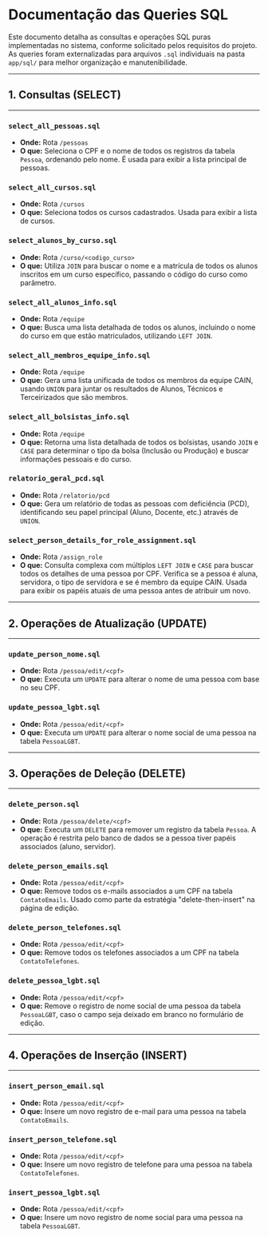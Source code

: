# Documentação das Queries SQL

Este documento detalha as consultas e operações SQL puras implementadas no sistema, conforme solicitado pelos requisitos do projeto. As queries foram externalizadas para arquivos `.sql` individuais na pasta `app/sql/` para melhor organização e manutenibilidade.

---
## 1. Consultas (SELECT)
---

### `select_all_pessoas.sql`
- **Onde:** Rota `/pessoas`
- **O que:** Seleciona o CPF e o nome de todos os registros da tabela `Pessoa`, ordenando pelo nome. É usada para exibir a lista principal de pessoas.

### `select_all_cursos.sql`
- **Onde:** Rota `/cursos`
- **O que:** Seleciona todos os cursos cadastrados. Usada para exibir a lista de cursos.

### `select_alunos_by_curso.sql`
- **Onde:** Rota `/curso/<codigo_curso>`
- **O que:** Utiliza `JOIN` para buscar o nome e a matrícula de todos os alunos inscritos em um curso específico, passando o código do curso como parâmetro.

### `select_all_alunos_info.sql`
- **Onde:** Rota `/equipe`
- **O que:** Busca uma lista detalhada de todos os alunos, incluindo o nome do curso em que estão matriculados, utilizando `LEFT JOIN`.

### `select_all_membros_equipe_info.sql`
- **Onde:** Rota `/equipe`
- **O que:** Gera uma lista unificada de todos os membros da equipe CAIN, usando `UNION` para juntar os resultados de Alunos, Técnicos e Terceirizados que são membros.

### `select_all_bolsistas_info.sql`
- **Onde:** Rota `/equipe`
- **O que:** Retorna uma lista detalhada de todos os bolsistas, usando `JOIN` e `CASE` para determinar o tipo da bolsa (Inclusão ou Produção) e buscar informações pessoais e do curso.

### `relatorio_geral_pcd.sql`
- **Onde:** Rota `/relatorio/pcd`
- **O que:** Gera um relatório de todas as pessoas com deficiência (PCD), identificando seu papel principal (Aluno, Docente, etc.) através de `UNION`.

### `select_person_details_for_role_assignment.sql`
- **Onde:** Rota `/assign_role`
- **O que:** Consulta complexa com múltiplos `LEFT JOIN` e `CASE` para buscar todos os detalhes de uma pessoa por CPF. Verifica se a pessoa é aluna, servidora, o tipo de servidora e se é membro da equipe CAIN. Usada para exibir os papéis atuais de uma pessoa antes de atribuir um novo.

---
## 2. Operações de Atualização (UPDATE)
---

### `update_person_nome.sql`
- **Onde:** Rota `/pessoa/edit/<cpf>`
- **O que:** Executa um `UPDATE` para alterar o nome de uma pessoa com base no seu CPF.

### `update_pessoa_lgbt.sql`
- **Onde:** Rota `/pessoa/edit/<cpf>`
- **O que:** Executa um `UPDATE` para alterar o nome social de uma pessoa na tabela `PessoaLGBT`.

---
## 3. Operações de Deleção (DELETE)
---

### `delete_person.sql`
- **Onde:** Rota `/pessoa/delete/<cpf>`
- **O que:** Executa um `DELETE` para remover um registro da tabela `Pessoa`. A operação é restrita pelo banco de dados se a pessoa tiver papéis associados (aluno, servidor).

### `delete_person_emails.sql`
- **Onde:** Rota `/pessoa/edit/<cpf>`
- **O que:** Remove todos os e-mails associados a um CPF na tabela `ContatoEmails`. Usado como parte da estratégia "delete-then-insert" na página de edição.

### `delete_person_telefones.sql`
- **Onde:** Rota `/pessoa/edit/<cpf>`
- **O que:** Remove todos os telefones associados a um CPF na tabela `ContatoTelefones`.

### `delete_pessoa_lgbt.sql`
- **Onde:** Rota `/pessoa/edit/<cpf>`
- **O que:** Remove o registro de nome social de uma pessoa da tabela `PessoaLGBT`, caso o campo seja deixado em branco no formulário de edição.

---
## 4. Operações de Inserção (INSERT)
---

### `insert_person_email.sql`
- **Onde:** Rota `/pessoa/edit/<cpf>`
- **O que:** Insere um novo registro de e-mail para uma pessoa na tabela `ContatoEmails`.

### `insert_person_telefone.sql`
- **Onde:** Rota `/pessoa/edit/<cpf>`
- **O que:** Insere um novo registro de telefone para uma pessoa na tabela `ContatoTelefones`.

### `insert_pessoa_lgbt.sql`
- **Onde:** Rota `/pessoa/edit/<cpf>`
- **O que:** Insere um novo registro de nome social para uma pessoa na tabela `PessoaLGBT`.
